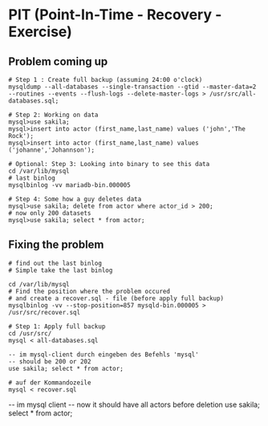 # PIT (Point-In-Time - Recovery - Exercise) 

## Problem coming up  

```
# Step 1 : Create full backup (assuming 24:00 o'clock) 
mysqldump --all-databases --single-transaction --gtid --master-data=2 --routines --events --flush-logs --delete-master-logs > /usr/src/all-databases.sql;

# Step 2: Working on data 
mysql>use sakila; 
mysql>insert into actor (first_name,last_name) values ('john','The Rock');
mysql>insert into actor (first_name,last_name) values ('johanne','Johannson');

# Optional: Step 3: Looking into binary to see this data 
cd /var/lib/mysql 
# last binlog 
mysqlbinlog -vv mariadb-bin.000005

# Step 4: Some how a guy deletes data 
mysql>use sakila; delete from actor where actor_id > 200;
# now only 200 datasets 
mysql>use sakila; select * from actor;

```
  
## Fixing the problem 

```
# find out the last binlog 
# Simple take the last binlog 

cd /var/lib/mysql
# Find the position where the problem occured 
# and create a recover.sql - file (before apply full backup)
mysqlbinlog -vv --stop-position=857 mysqld-bin.000005 > /usr/src/recover.sql

# Step 1: Apply full backup 
cd /usr/src/
mysql < all-databases.sql 

```

```
-- im mysql-client durch eingeben des Befehls 'mysql'
-- should be 200 or 202
use sakila; select * from actor;
```

```
# auf der Kommandozeile 
mysql < recover.sql 

```
-- im mysql client 
-- now it should have all actors before deletion 
use sakila; select * from actor;
```
